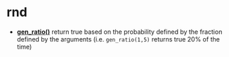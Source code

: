# rnd

- [**gen\_ratio()**](https://docs.rs/rand/0.8.4/rand/trait.Rng.html#method.gen_ratio) return true based on the probability defined by the fraction defined by the arguments (i.e. `gen_ratio(1,5)` returns true 20% of the time)
